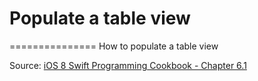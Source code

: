 # Populate a table view
===============
How to populate a table view


Source: [iOS 8 Swift Programming Cookbook - Chapter 6.1](http://goo.gl/pvRtI8)
